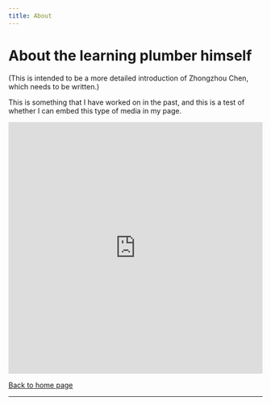 ```yaml
---
title: About
---
```


# About the learning plumber himself
(This is intended to be a more detailed introduction of Zhongzhou Chen, which needs to be written.)


This is something that I have worked on in the past, and this is a test of whether I can embed this type of media in my page.

<iframe width="760px" height="500px" src="https://sway.cloud.microsoft/s/skUVY9o7JxDsMhlJ/embed" frameborder="0" marginheight="0" marginwidth="0" max-width="100%" sandbox="allow-forms allow-modals allow-orientation-lock allow-popups allow-same-origin allow-scripts" scrolling="no" style="border: none; max-width: 100%; max-height: 100vh" allowfullscreen mozallowfullscreen msallowfullscreen webkitallowfullscreen></iframe>

[Back to home page](./index.md)

---

<script src="https://utteranc.es/client.js"
        repo="Zhongzhou/the-learning-plumber"
        issue-term="pathname"
        theme="boxy-light"
        crossorigin="anonymous"
        async>
</script>
